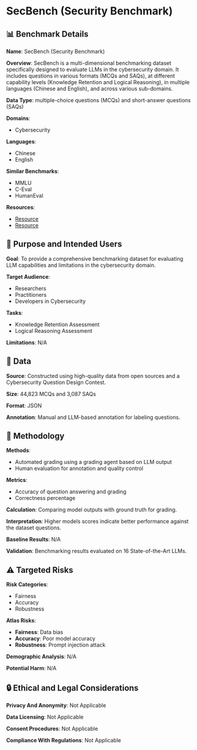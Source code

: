 # SecBench (Security Benchmark)

## 📊 Benchmark Details

**Name**: SecBench (Security Benchmark)

**Overview**: SecBench is a multi-dimensional benchmarking dataset specifically designed to evaluate LLMs in the cybersecurity domain. It includes questions in various formats (MCQs and SAQs), at different capability levels (Knowledge Retention and Logical Reasoning), in multiple languages (Chinese and English), and across various sub-domains.

**Data Type**: multiple-choice questions (MCQs) and short-answer questions (SAQs)

**Domains**:
- Cybersecurity

**Languages**:
- Chinese
- English

**Similar Benchmarks**:
- MMLU
- C-Eval
- HumanEval

**Resources**:
- [Resource](https://secbench.org/)
- [Resource](https://zenodo.org/records/14575303)

## 🎯 Purpose and Intended Users

**Goal**: To provide a comprehensive benchmarking dataset for evaluating LLM capabilities and limitations in the cybersecurity domain.

**Target Audience**:
- Researchers
- Practitioners
- Developers in Cybersecurity

**Tasks**:
- Knowledge Retention Assessment
- Logical Reasoning Assessment

**Limitations**: N/A

## 💾 Data

**Source**: Constructed using high-quality data from open sources and a Cybersecurity Question Design Contest.

**Size**: 44,823 MCQs and 3,087 SAQs

**Format**: JSON

**Annotation**: Manual and LLM-based annotation for labeling questions.

## 🔬 Methodology

**Methods**:
- Automated grading using a grading agent based on LLM output
- Human evaluation for annotation and quality control

**Metrics**:
- Accuracy of question answering and grading
- Correctness percentage

**Calculation**: Comparing model outputs with ground truth for grading.

**Interpretation**: Higher models scores indicate better performance against the dataset questions.

**Baseline Results**: N/A

**Validation**: Benchmarking results evaluated on 16 State-of-the-Art LLMs.

## ⚠️ Targeted Risks

**Risk Categories**:
- Fairness
- Accuracy
- Robustness

**Atlas Risks**:
- **Fairness**: Data bias
- **Accuracy**: Poor model accuracy
- **Robustness**: Prompt injection attack

**Demographic Analysis**: N/A

**Potential Harm**: N/A

## 🔒 Ethical and Legal Considerations

**Privacy And Anonymity**: Not Applicable

**Data Licensing**: Not Applicable

**Consent Procedures**: Not Applicable

**Compliance With Regulations**: Not Applicable
